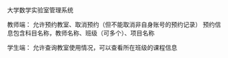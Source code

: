 大学数学实验室管理系统

教师端：
	允许预约教室、取消预约（但不能取消非自身账号的预约记录）
	预约信息包含科目名称，教师名称、班级（可多个）、项目名称


学生端：
	允许查询教室使用情况，可以查看所在班级的课程信息